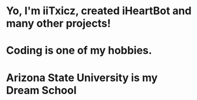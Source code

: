 # Yo, I'm iiTxicz, created iHeartBot and many other projects!
# Coding is one of my hobbies.
# Arizona State University is my Dream School